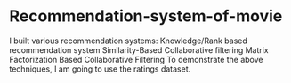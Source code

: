 # Recommendation-system-of-movie
I built various recommendation systems:  Knowledge/Rank based recommendation system Similarity-Based Collaborative filtering Matrix Factorization Based Collaborative Filtering To demonstrate the above techniques, I am going to use the ratings dataset.
